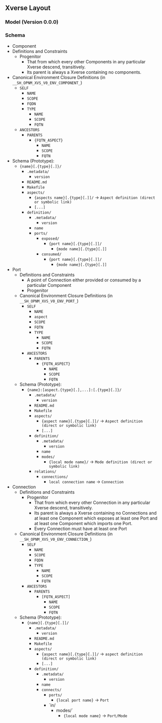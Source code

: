 ## Xverse Layout

### Model (Version 0.0.0)

### Schema

* Component
 * Definitions and Constraints
    * Progenitor
      * That from which every other Components in any particular Xverse descend, transitively.
      * Its parent is always a Xverse containing no components.
  * Canonical Environment Closure Definitions (in `__SH_OPNM_XVS_V0_ENV_COMPONENT_`)
    * `SELF`
      * `NAME`
      * `SCOPE`
      * `FQDN`
      * `TYPE`
        * `NAME`
        * `SCOPE`
        * `FQTN`
    * `ANCESTORS`
      * `PARENTS`
        * `{FQTN_ASPECT}`
          * `NAME`
          * `SCOPE`
          * `FQTN`
  * Schema (Prototype):
    * `{name}[.{type}[.]}/`
      * `.metadata/`
        * `version`
      * `README.md`
      * `Makefile`
      * `aspects/`
        * `{aspects name}[.{type}[.]]/` -> `Aspect definition (direct or symbolic link)`
        * `[...]`
      * `definition/`
        * `.metadata/`
          * `version`
        * `name`
        * `ports/`
          * `exposed/`
            * `{port name}[.{type}[.]]/`
              * `{mode name}[.{type}[.]]`
          * `consumed/`
            * `{port name}[.{type}[.]]/`
              * `{mode name}[.{type}[.]]`
* Port
  * Definitions and Constraints
    * A point of Connection either provided or consumed by a particular Component
    * Progenitor
  * Canonical Environment Closure Definitions (in `__SH_OPNM_XVS_V0_ENV_PORT_`)
    * `SELF`
      * `NAME`
      * `aspect`
      * `SCOPE`
      * `FQTN`
      * `TYPE`
        * `NAME`
        * `SCOPE`
        * `FQTN`
    * `ANCESTORS`
      * `PARENTS`
        * `{FQTN_ASPECT}`
          * `NAME`
          * `SCOPE`
          * `FQTN`
  * Schema (Prototype):
    * `{name}:[aspect.{type}[.],...]:[.{type}[.]}/`
      * `.metadata/`
        * `version`
      * `README.md`
      * `Makefile`
      * `aspects/`
        * `{aspect name}[.{type}[.]]/` -> `Aspect definition (direct or symbolic link)`
        * `[...]`
      * `definition/`
        * `.metadata/`
          * `version`
        * `name`
        * `modes/`
          * `{local mode name}/` -> `Mode definition (direct or symbolic link)`
      * `relations/`
        * `connections/`
          * `local connection name` -> `Connection`
* Connection
  * Definitions and Constraints
    * Progenitor
      * That from which every other Connection in any particular Xverse descend, transitively.
      * Its parent is always a Xverse containing no Connections and at least one Component which exposes at least one
        Port and at least one Component which imports one Port.
      * Every Connection must have at least one Port
  * Canonical Environment Closure Definitions (in `__SH_OPNM_XVS_V0_ENV_CONNECTION_`)
    * `SELF`
      * `NAME`
      * `SCOPE`
      * `FQDN`
      * `TYPE`
        * `NAME`
        * `SCOPE`
        * `FQTN`
    * `ANCESTORS`
      * `PARENTS`
        * `[FQTN_ASPECT]`
          * `NAME`
          * `SCOPE`
          * `FQTN`
  * Schema (Prototype):
    * `{name}[.{type}[.]]/`
      * `.metadata/`
        * `version`
      * `README.md`
      * `Makefile`
      * `aspects/`
        * `{aspect name}[.{type}[.]]/` -> `aspect definition (direct or symbolic link)`
        * `[...]`
      * `definition/`
        * `.metadata/`
          * `version`
        * `name`
        * `connects/`
          * `ports/`
            * `{local port name}` -> `Port`
          * `in/
            * modes/`
              * `{local mode name}` -> `Port/Mode`
